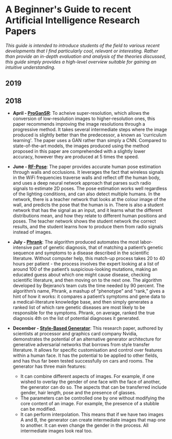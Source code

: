 # A Beginner's Guide to recent Artificial Intelligence Research Papers
*This guide is intended to introduce students of the field to various recent developments that I find particularly cool, relevant or interesting. Rather than provide an in-depth evaluation and analysis of the theories discussed, this guide simply provides a high-level overview suitable for gaining an intuitive understanding.*


## 2019



## 2018
* **April - [ProGanSR](https://arxiv.org/pdf/1804.02900.pdf)**: To acheive super-resolution, which allows the conversion of low-resolution images to higher-resolution ones, this paper recommends improving the image resolutions through a progressive method. It takes several intermediate steps where the image produced is slightly better than the predecessor, a known as 'curriculum learning'. The paper  uses a GAN rather than simply a CNN. Compared to state-of-the-art models, the images produced using the method proposed in this paper are comprehended with a slightly lower accuracy, however they are produced at 5 times the speed.


* **June - [RF-Pose](http://rfpose.csail.mit.edu/)**: The paper provides accurate human pose estimation through walls and occlusions. It leverages the fact that wireless signals in the WiFi frequencies traverse walls and reflect off the human body, and uses a deep neural network approach that parses such radio signals to estimate 2D poses. The pose estimation works well regardless of the lighting conditions, and can also detect multiple humans. In the network, there is a teacher network that looks at the colour image of the wall, and predicts the pose that the human is in. There is also a student network that has the signal as an input, and it learns what the different distributions mean, and how they relate to different human positions and poses. The teacher network shows the student network the correct results, and the student learns how to produce them from radio signals instead of images.


* **July - [Phrank](https://www.nature.com/articles/s41436-018-0072-y)**: The algorithm produced automates the most labor-intensive part of genetic diagnosis, that of matching a patient’s genetic sequence and symptoms to a disease described in the scientific literature. Without computer help, this match-up process takes 20 to 40 hours per patient - the process involves the expert looking at a list of around 100 of the patient’s suspicious-looking mutations, making an educated guess about which one might cause disease, checking  scientific literature, and then moving on to the next one. The algorithm developed by Bejerano’s team cuts the time needed by 90 percent. The algorithm’s name, Phrank, a mashup of “phenotype” and “rank,” gives a hint of how it works: it compares a patient’s symptoms and gene data to a medical-literature knowledge base, and then simply generates a ranked list of which rare genetic diseases are most likely to be responsible for the symptoms. Phrank, on average, ranked the true diagnosis 4th on the list of potential diagnoses it generated. 


* **December - [Style-Based Generator](https://arxiv.org/pdf/1812.04948.pdf)**: This research paper, authored by scientists at processor and graphics card company Nvidia, demonstrates the potential of an alternative generator architecture for
generative adversarial networks that borrows from style transfer literature. It allows for specific customisation and control over features within a human face. It has the potential to be applied to other fields, and has thus far been tested successfully on cars and rooms. The generator has three main features:
  - It can combine different aspects of images. For example, if one wished to overlay the gender of one face with the face of another, the generator can do so. The aspects that can be transferred include gender, hair length, pose and the presence of glasses.
  - The parameters can be controlled one by one without modifying the core content of an image. For example, the presence of a stubble can be modified.
  - It can perform interpolation. This means that if we have two images A and B, the generator can create intermediate images that map one to another. It can even change the gender in the process. All intermediate images look real too.

